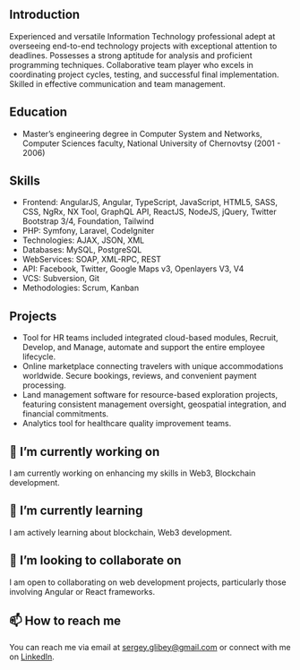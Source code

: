 ## Introduction
Experienced and versatile Information Technology professional adept at overseeing end-to-end technology projects with exceptional attention to deadlines. Possesses a strong aptitude for analysis and proficient programming techniques. Collaborative team player who excels in coordinating project cycles, testing, and successful final implementation. Skilled in effective communication and team management.

## Education
- Master’s engineering degree in Computer System and Networks, Computer Sciences faculty, National University of Chernovtsy (2001 - 2006)

## Skills
- Frontend: AngularJS, Angular, TypeScript, JavaScript, HTML5, SASS, CSS, NgRx, NX Tool, GraphQL API, ReactJS, NodeJS, jQuery, Twitter Bootstrap 3/4, Foundation, Tailwind
- PHP: Symfony, Laravel, CodeIgniter
- Technologies: AJAX, JSON, XML
- Databases: MySQL, PostgreSQL
- WebServices: SOAP, XML-RPC, REST
- API: Facebook, Twitter, Google Maps v3, Openlayers V3, V4
- VCS: Subversion, Git
- Methodologies: Scrum, Kanban

## Projects
- Tool for HR teams included integrated cloud-based modules, Recruit, Develop, and Manage, automate and support the entire employee lifecycle.
- Online marketplace connecting travelers with unique accommodations worldwide. Secure bookings, reviews, and convenient payment processing.
- Land management software for resource-based exploration projects, featuring consistent management oversight, geospatial integration, and financial commitments.
- Analytics tool for healthcare quality improvement teams.

## 🔭 I’m currently working on
I am currently working on enhancing my skills in Web3, Blockchain development.

## 🌱 I’m currently learning
I am actively learning about blockchain, Web3 development.

## 👯 I’m looking to collaborate on
I am open to collaborating on web development projects, particularly those involving Angular or React frameworks.

## 📫 How to reach me
You can reach me via email at [sergey.glibey@gmail.com](mailto:sergey.glibey@gmail.com) or connect with me on [LinkedIn](https://www.linkedin.com/in/glibey).

